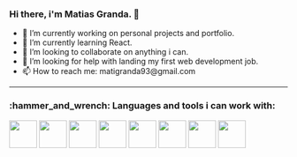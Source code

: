 <h3> Hi there, i'm Matias Granda. 👋 </h3>

<ul>
	<li>🔭 I’m currently working on personal projects and portfolio.</li>
	<li>🌱 I’m currently learning React.</li>
	<li>👯 I’m looking to collaborate on anything i can.</li>
	<li>🤔 I’m looking for help with landing my first web development job.</li>
	<li>📫 How to reach me: matigranda93@gmail.com</li>
</ul>

<hr/>

<h3> :hammer_and_wrench: Languages and tools i can work with: </h3>

<div dir="auto" align="start">
	<img width="50px" height="50px" src="https://cdn.jsdelivr.net/gh/devicons/devicon/icons/react/react-original.svg" />
	<img width="50px" height="50px" src="https://cdn.jsdelivr.net/gh/devicons/devicon/icons/mongodb/mongodb-plain-wordmark.svg" />
	<img width="50px" height="50px" src="https://cdn.jsdelivr.net/gh/devicons/devicon/icons/javascript/javascript-plain.svg" />
	<img width="50px" height="50px" src="https://cdn.jsdelivr.net/gh/devicons/devicon/icons/html5/html5-plain-wordmark.svg" />
	<img width="50px" height="50px" src="https://cdn.jsdelivr.net/gh/devicons/devicon/icons/css3/css3-plain-wordmark.svg" />
	<img width="50px" height="50px" src="https://cdn.jsdelivr.net/gh/devicons/devicon/icons/nodejs/nodejs-plain-wordmark.svg" />
	<img width="50px" height="50px" src="https://cdn.jsdelivr.net/gh/devicons/devicon/icons/mysql/mysql-plain-wordmark.svg" />
	<img width="50px" height="50px" src="https://cdn.jsdelivr.net/gh/devicons/devicon/icons/git/git-original-wordmark.svg" />
</div>
